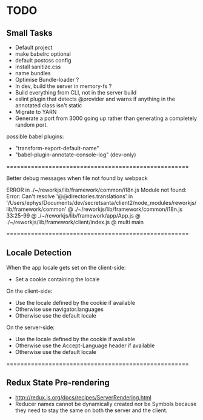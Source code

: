 # TODO

## Small Tasks

- Default project
- make babelrc optional
- default postcss config
- install sanitize.css
- name bundles
- Optimise Bundle-loader ?
- In dev, build the server in memory-fs ?
- Build everything from CLI, not in the server build
- eslint plugin that detects @provider and warns if anything in the annotated class isn't static
- Migrate to YARN
- Generate a port from 3000 going up rather than generating a completely random port.

possible babel plugins:
- "transform-export-default-name"
- "babel-plugin-annotate-console-log" (dev-only)

====================================================

Better debug messages when file not found by webpack

ERROR in ./~/reworkjs/lib/framework/common/i18n.js
Module not found: Error: Can't resolve '@@directories.translations' in '/Users/ephys/Documents/dev/secretsanta/client2/node_modules/reworkjs/lib/framework/common'
 @ ./~/reworkjs/lib/framework/common/i18n.js 33:25-99
 @ ./~/reworkjs/lib/framework/app/App.js
 @ ./~/reworkjs/lib/framework/client/index.js
 @ multi main

====================================================

## Locale Detection

When the app locale gets set on the client-side:
- Set a cookie containing the locale

On the client-side:
- Use the locale defined by the cookie if available
- Otherwise use navigator.languages
- Otherwise use the default locale

On the server-side:
- Use the locale defined by the cookie if available
- Otherwise use the Accept-Language header if available
- Otherwise use the default locale

====================================================

## Redux State Pre-rendering

- http://redux.js.org/docs/recipes/ServerRendering.html
- Reducer names cannot be dynamically created nor be Symbols because they need to stay the same on both the server and the client.
